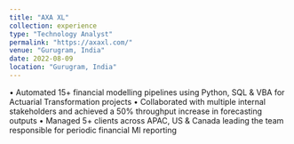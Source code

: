 ```yaml
---
title: "AXA XL"
collection: experience
type: "Technology Analyst"
permalink: "https://axaxl.com/"
venue: "Gurugram, India"
date: 2022-08-09
location: "Gurugram, India"
---
```


• Automated 15+ financial modelling pipelines using Python, SQL & VBA for Actuarial Transformation projects
• Collaborated with multiple internal stakeholders and achieved a 50% throughput increase in forecasting outputs
• Managed 5+ clients across APAC, US & Canada leading the team responsible for periodic financial MI reporting
